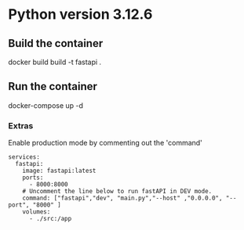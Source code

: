 
# Python version 3.12.6

## Build the container

docker build build -t fastapi .


## Run the container

docker-compose up -d


### Extras

Enable production mode by commenting out the 'command'

``` 
services:
  fastapi:
    image: fastapi:latest
    ports:
      - 8000:8000
    # Uncomment the line below to run fastAPI in DEV mode.
    command: ["fastapi","dev", "main.py","--host" ,"0.0.0.0", "--port", "8000" ]
    volumes:
      - ./src:/app
  
```
